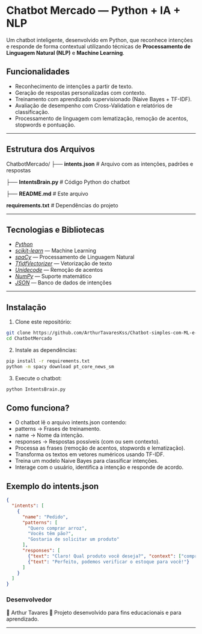 # Chatbot Mercado — Python + IA + NLP

Um chatbot inteligente, desenvolvido em Python, que reconhece intenções e responde de forma contextual utilizando técnicas de **Processamento de Linguagem Natural (NLP)** e **Machine Learning**.

## Funcionalidades
- Reconhecimento de intenções a partir de texto.
- Geração de respostas personalizadas com contexto.
- Treinamento com aprendizado supervisionado (Naive Bayes + TF-IDF).
- Avaliação de desempenho com Cross-Validation e relatórios de classificação.
- Processamento de linguagem com lematização, remoção de acentos, stopwords e pontuação.

------

## Estrutura dos Arquivos
ChatbotMercado/
├── **intents.json** # Arquivo com as intenções, padrões e respostas

├── **IntentsBrain.py** # Código Python do chatbot

├── **README.md** # Este arquivo

**requirements.txt** # Dependências do projeto

------

## Tecnologias e Bibliotecas
- [*Python*](https://www.python.org/)
- [*scikit-learn*](https://scikit-learn.org/stable/) — Machine Learning
- [*spaCy*](https://spacy.io/) — Processamento de Linguagem Natural
- [*TfidfVectorizer*](https://scikit-learn.org/stable/modules/generated/sklearn.feature_extraction.text.TfidfVectorizer.html) — Vetorização de texto
- [*Unidecode*](https://pypi.org/project/Unidecode/) — Remoção de acentos
- [*NumPy*](https://numpy.org/) — Suporte matemático
- [*JSON*](https://www.json.org/json-pt.html) — Banco de dados de intenções

------

## Instalação

1. Clone este repositório:
```bash
git clone https://github.com/ArthurTavaresKss/Chatbot-simples-com-ML-e-NLP.git
cd ChatbotMercado
```

2. Instale as dependências:
```bash
pip install -r requirements.txt
python -m spacy download pt_core_news_sm
```

3. Execute o chatbot:
```bash
python IntentsBrain.py
```

## Como funciona?

- O chatbot lê o arquivo intents.json contendo:
- patterns → Frases de treinamento.
- name → Nome da intenção.
- responses → Respostas possíveis (com ou sem contexto).
- Processa as frases (remoção de acentos, stopwords e lematização).
- Transforma os textos em vetores numéricos usando TF-IDF.
- Treina um modelo Naive Bayes para classificar intenções.
- Interage com o usuário, identifica a intenção e responde de acordo.

##  Exemplo do intents.json

```json
{
  "intents": [
    {
      "name": "Pedido",
      "patterns": [
        "Quero comprar arroz",
        "Vocês têm pão?",
        "Gostaria de solicitar um produto"
      ],
      "responses": [
        {"text": "Claro! Qual produto você deseja?", "context": ["comprar", "produto"]},
        {"text": "Perfeito, podemos verificar o estoque para você!"}
      ]
    }
  ]
}
```

###  Desenvolvedor
👤 Arthur Tavares
🚀 Projeto desenvolvido para fins educacionais e para aprendizado.

---


